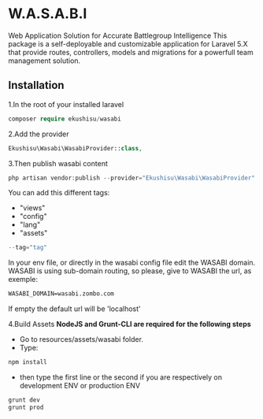 # W.A.S.A.B.I
Web Application Solution for Accurate Battlegroup Intelligence
This package is a self-deployable and customizable application for Laravel 5.X that provide routes, controllers, models and migrations for a powerfull team management solution.


## Installation
1.In the root of your installed laravel
```php
composer require ekushisu/wasabi
```

2.Add the provider
```php
Ekushisu\Wasabi\WasabiProvider::class,
```

3.Then publish wasabi content
```php
php artisan vendor:publish --provider="Ekushisu\Wasabi\WasabiProvider" --force
```
You can add this different tags:
* "views"
* "config"
* "lang"
* "assets"
```php
--tag="tag"
```
In your env file, or directly in the wasabi config file edit the WASABI domain.
WASABI is using sub-domain routing, so please, give to WASABI the url, as exemple:
```txt
WASABI_DOMAIN=wasabi.zombo.com
```
If empty the default url will be 'localhost'

4.Build Assets
**NodeJS and Grunt-CLI are required for the following steps**
* Go to resources/assets/wasabi folder.
* Type:
```javascript
npm install
```
* then type the first line or the second if you are respectively on development ENV or production ENV
```javascript
grunt dev
grunt prod
```
